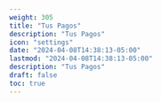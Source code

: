 ```yaml
---
weight: 305
title: "Tus Pagos"
description: "Tus Pagos"
icon: "settings"
date: "2024-04-08T14:38:13-05:00"
lastmod: "2024-04-08T14:38:13-05:00"
description: "Tus Pagos"
draft: false
toc: true
---
```

